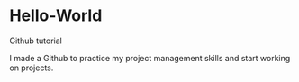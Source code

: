 # Hello-World
Github tutorial

I made a Github to practice my project management skills and start working on projects.
